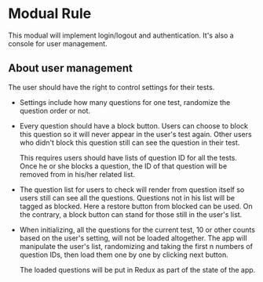 # Modual Rule

This modual will implement login/logout and authentication. It's also a console for user management.

## About user management

The user should have the right to control settings for their tests.

- Settings include how many questions for one test, randomize the question order or not.

- Every question should have a block button. Users can choose to block this question so it will never appear in the user's test again. Other users who didn't block this question still can see the question in their test.

  This requires users should have lists of question ID for all the tests. Once he or she blocks a question, the ID of that question will be removed from in his/her related list.

- The question list for users to check will render from question itself so users still can see all the questions. Questions not in his list will be tagged as blocked. Here a restore button from blocked can be used. On the contrary, a block button can stand for those still in the user's list.

- When initializing, all the questions for the current test, 10 or other counts based on the user's setting, will not be loaded altogether. The app will manipulate the user's list, randomizing and taking the first n numbers of question IDs, then load them one by one by clicking next button.

  The loaded questions will be put in Redux as part of the state of the app.
